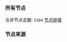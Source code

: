 ### 所有节点
合并节点总数: `5184`
[节点链接](https://github.com/rzhy1/33/raw/master/sub/sub_merge_base64.txt)

### 节点来源
